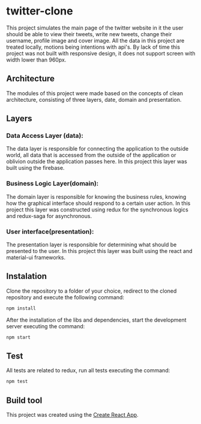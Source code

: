 # twitter-clone

This project simulates the main page of the twitter website in it the user should be able to view their tweets, write new tweets, change their username, profile image and cover image. All the data in this project are treated locally, motions being intentions with api's. By lack of time this project was not built with  responsive design, it does not support screen with width lower than 960px. 

## Architecture

The modules of this project were made based on the concepts of clean architecture, consisting of three layers, date, domain and presentation.

## Layers

### Data Access Layer (data):

The data layer is responsible for connecting the application to the outside world, all data that is accessed from the outside of the application or oblivion outside the application passes here. In this project this layer was built using the firebase.

### Business Logic Layer(domain):

The domain layer is responsible for knowing the business rules, knowing how the graphical interface should respond to a certain user action. In this project this layer was constructed using redux for the synchronous logics and redux-saga for asynchronous.

### User interface(presentation):

The presentation layer is responsible for determining what should be presented to the user. In this project this layer was built using the react and material-ui frameworks.

## Instalation

Clone the repository to a folder of your choice, redirect to the cloned repository and execute the following command:

```javascript
npm install
```

After the installation of the libs and dependencies, start the development server executing the command:

```javascript
npm start
```

## Test

All tests are related to redux, run all tests executing the command:

```javascript
npm test
```

## Build tool

This project was created using the [Create React App](https://github.com/facebookincubator/create-react-app).
